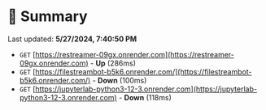 # 📖 Summary
Last updated: **5/27/2024, 7:40:50 PM**

- `GET` [https://restreamer-09gx.onrender.com](https://restreamer-09gx.onrender.com) - **Up** (286ms)
- `GET` [https://filestreambot-b5k6.onrender.com/](https://filestreambot-b5k6.onrender.com/) - **Down** (100ms)
- `GET` [https://jupyterlab-python3-12-3.onrender.com](https://jupyterlab-python3-12-3.onrender.com) - **Down** (118ms)
